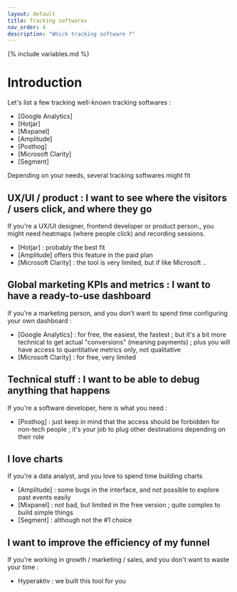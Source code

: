 ```yaml
---
layout: default
title: Tracking softwares
nav_order: 4
description: "Which tracking software ?"
---
```

{% include variables.md %}

# Introduction

Let's list a few tracking well-known tracking softwares :
* [Google Analytics]
* [Hotjar]
* [Mixpanel]
* [Amplitude]
* [Posthog]
* [Microsoft Clarity]
* [Segment]

Depending on your needs, several tracking softwares might fit

## UX/UI / product : I want to see where the visitors / users click, and where they go

If you're a UX/UI designer, frontend developer or product person., you might need heatmaps (where people click) and recording sessions.

* [Hotjar] : probably the best fit
* [Amplitude] offers this feature in the paid plan
* [Microsoft Clarity] : the tool is very limited, but if like Microsoft ..

## Global marketing KPIs and metrics : I want to have a ready-to-use dashboard

If you're a marketing person, and you don't want to spend time configuring your own dashboard :

* [Google Analytics] : for free, the easiest, the fastest ; but it's a bit more technical to get actual "conversions" (meaning payments) ; plus you will have access to quantitative metrics only, not qualitative
* [Microsoft Clarity] : for free, very limited

## Technical stuff : I want to be able to debug anything that happens

If you're a software developer, here is what you need :
* [Posthog] : just keep in mind that the access should be forbidden for non-tech people ; it's your job to plug other destinations depending on their role

## I love charts

If you're a data analyst, and you love to spend time building charts
* [Amplitude] : some bugs in the interface, and not possible to explore past events easily
* [Mixpanel] : not bad, but limited in the free version ; quite complex to build simple things
* [Segment] : although not the #1 choice

## I want to improve the efficiency of my funnel

If you're working in growth / marketing / sales, and you don't want to waste your time :

* Hyperaktiv : we built this tool for you
